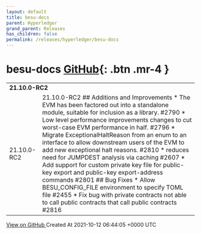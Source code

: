 ```yaml
---
layout: default
title: besu-docs
parent: Hyperledger
grand_parent: Releases
has_children: false
permalink: /releases/hyperledger/besu-docs
---
```


# besu-docs <span class="fs-3 right-align">[GitHub](https://github.com/hyperledger/besu-docs){: .btn .mr-4 }</span>


<div>
    <table>
        <tr>
            <td colspan="2">
                <b>
                    21.10.0-RC2
                </b>
            </td>
        </tr>
        <tr>
            <td>
                <span class="chip">
                    21.10.0-RC2
                </span>
            </td>
            <td>
                21.10.0-RC2
## Additions and Improvements
* The EVM has been factored out into a standalone module, suitable for inclusion as a library. #2790
* Low level performance improvements changes to cut worst-case EVM performance in half. #2796
* Migrate ExceptionalHaltReason from an enum to an interface to allow downstream users of the EVM to add new exceptional halt reasons. #2810
* reduces need for JUMPDEST analysis via caching #2607
* Add support for custom private key file for public-key export and public-key export-address commands #2801
## Bug Fixes
* Allow BESU_CONFIG_FILE environment to specify TOML file #2455
* Fix bug with private contracts not able to call public contracts that call public contracts #2816
            </td>
        </tr>
    </table>
    <a href="https://github.com/hyperledger/besu-docs/releases/tag/21.10.0-RC2" class=".btn">
        View on GitHub
    </a>
    <span class="right-align">
        Created At 2021-10-12 06:44:05 +0000 UTC
    </span>
</div>


